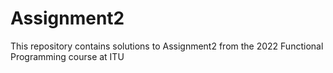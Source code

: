 # Assignment2

This repository contains solutions to Assignment2 from the 2022 Functional Programming course at ITU
